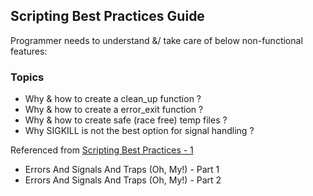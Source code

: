 ## Scripting Best Practices Guide

Programmer needs to understand &/ take care of below non-functional features:

### Topics

- Why & how to create a clean_up function ?
- Why & how to create a error_exit function ?
- Why & how to create safe (race free) temp files ?
- Why SIGKILL is not the best option for signal handling ?

Referenced from [Scripting Best Practices - 1](http://linuxcommand.org/lc3_wss0150.php)
- Errors And Signals And Traps (Oh, My!) - Part 1
- Errors And Signals And Traps (Oh, My!) - Part 2


